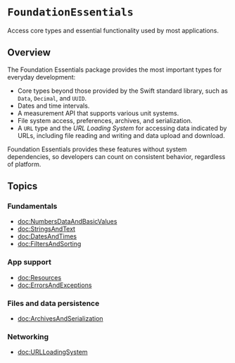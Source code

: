# ``FoundationEssentials``

Access core types and essential functionality used by most applications.

## Overview

The Foundation Essentials package provides the most important types for everyday development:

* Core types beyond those provided by the Swift standard library, such as ``Data``, ``Decimal``, and ``UUID``.
* Dates and time intervals.
* A measurement API that supports various unit systems.
* File system access, preferences, archives, and serialization.
* A ``URL`` type and the _URL Loading System_ for accessing data indicated by URLs, including file reading and writing and data upload and download.

Foundation Essentials provides these features without system dependencies, so developers can count on consistent behavior, regardless of platform.

## Topics

### Fundamentals

- <doc:NumbersDataAndBasicValues>
- <doc:StringsAndText>
- <doc:DatesAndTimes>
- <doc:FiltersAndSorting>

### App support

- <doc:Resources>
- <doc:ErrorsAndExceptions>

### Files and data persistence

- <doc:ArchivesAndSerialization>

### Networking

- <doc:URLLoadingSystem>

